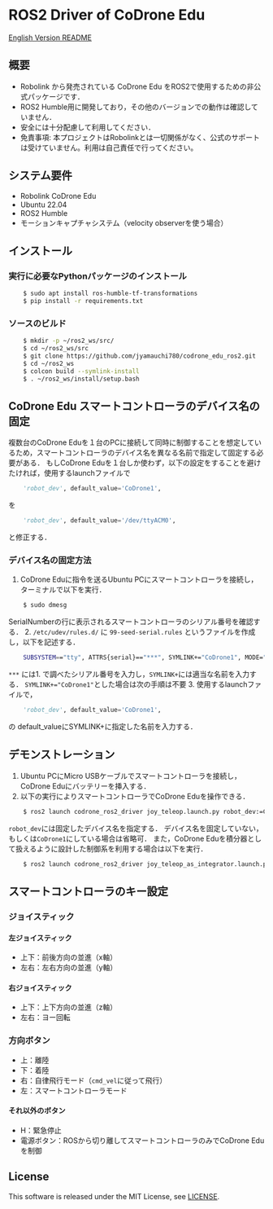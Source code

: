 # ROS2 Driver of CoDrone Edu

[English Version README](https://github.com/jyamauchi780/codrone_edu_ros2)

## 概要
- Robolink から発売されている CoDrone Edu をROS2で使用するための非公式パッケージです．
- ROS2 Humble用に開発しており，その他のバージョンでの動作は確認していません．
- 安全には十分配慮して利用してください．
- 免責事項: 本プロジェクトはRobolinkとは一切関係がなく、公式のサポートは受けていません。利用は自己責任で行ってください。

## システム要件
- Robolink CoDrone Edu
- Ubuntu 22.04
- ROS2 Humble 
- モーションキャプチャシステム（velocity observerを使う場合）

## インストール
### 実行に必要なPythonパッケージのインストール
```sh
    $ sudo apt install ros-humble-tf-transformations
    $ pip install -r requirements.txt
```
### ソースのビルド
```sh
    $ mkdir -p ~/ros2_ws/src/
    $ cd ~/ros2_ws/src
    $ git clone https://github.com/jyamauchi780/codrone_edu_ros2.git
    $ cd ~/ros2_ws
    $ colcon build --symlink-install
    $ . ~/ros2_ws/install/setup.bash
```

## CoDrone Edu スマートコントローラのデバイス名の固定
複数台のCoDrone Eduを１台のPCに接続して同時に制御することを想定しているため，スマートコントローラのデバイス名を異なる名前で指定して固定する必要がある．
もしCoDrone Eduを１台しか使わず，以下の設定をすることを避けたければ，使用するlaunchファイルで
```python
    'robot_dev', default_value='CoDrone1',
```
を
```python
    'robot_dev', default_value='/dev/ttyACM0',
```
と修正する．

### デバイス名の固定方法
1. CoDrone Eduに指令を送るUbuntu PCにスマートコントローラを接続し，ターミナルで以下を実行．
```sh
    $ sudo dmesg
```
SerialNumberの行に表示されるスマートコントローラのシリアル番号を確認する．
2. `/etc/udev/rules.d/` に `99-seed-serial.rules` というファイルを作成し，以下を記述する．
```sh 
    SUBSYSTEM=="tty", ATTRS{serial}=="***", SYMLINK+="CoDrone1", MODE="0666"
```
`***` には1. で調べたシリアル番号を入力し，`SYMLINK+`には適当な名前を入力する．
`SYMLINK+="CoDrone1"`とした場合は次の手順は不要
3. 使用するlaunchファイルで，
```python
    'robot_dev', default_value='CoDrone1',
```
の default_valueにSYMLINK+に指定した名前を入力する．

## デモンストレーション
1. Ubuntu PCにMicro USBケーブルでスマートコントローラを接続し，CoDrone Eduにバッテリーを挿入する．
2. 以下の実行によりスマートコントローラでCoDrone Eduを操作できる．
```sh
    $ ros2 launch codrone_ros2_driver joy_teleop.launch.py robot_dev:=CoDrone1
```
`robot_dev`には固定したデバイス名を指定する．
デバイス名を固定していない，もしくは`CoDrone1`にしている場合は省略可．
また，CoDrone Eduを積分器として扱えるように設計した制御系を利用する場合は以下を実行．
```sh
    $ ros2 launch codrone_ros2_driver joy_teleop_as_integrator.launch.py robot_dev:=CoDrone1
```

## スマートコントローラのキー設定
### ジョイスティック
#### 左ジョイスティック
- 上下：前後方向の並進（x軸）
- 左右：左右方向の並進（y軸）

#### 右ジョイスティック
- 上下：上下方向の並進（z軸）
- 左右：ヨー回転

### 方向ボタン
- 上：離陸
- 下：着陸
- 右：自律飛行モード（`cmd_vel`に従って飛行）
- 左：スマートコントローラモード

#### それ以外のボタン
- H：緊急停止
- 電源ボタン：ROSから切り離してスマートコントローラのみでCoDrone Eduを制御

## License
This software is released under the MIT License, see [LICENSE](https://github.com/jyamauchi780/CoDroneEdu-ROS2/blob/main/LICENSE).

